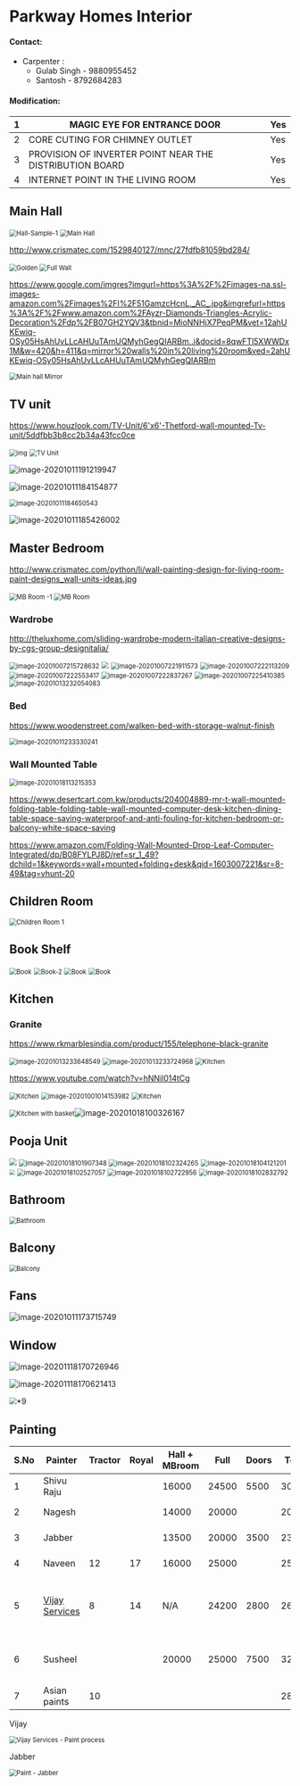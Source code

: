 # Parkway Homes Interior

#### Contact: 

- Carpenter : 
  - Gulab Singh - 9880955452
  - Santosh - 8792684283

#### Modification: 

| 1    | MAGIC EYE FOR  ENTRANCE DOOR                             | Yes  |
| ---- | -------------------------------------------------------- | ---- |
| 2    | CORE CUTING FOR  CHIMNEY OUTLET                          | Yes  |
| 3    | PROVISION OF INVERTER  POINT NEAR THE DISTRIBUTION BOARD | Yes  |
| 4    | INTERNET POINT IN THE LIVING ROOM                        | Yes  |



## Main Hall

<img src="assets\main-hall-sample-1.png" alt="Hall-Sample-1" style="zoom:80%;" />



<img src="assets\main-hall-sample-2.png" alt="Main Hall" style="zoom:80%;" />



http://www.crismatec.com/1529840127/mnc/27fdfb81059bd284/

<img src="assets\main-hall-sample-3.png" alt="Golden" style="zoom:80%;" />

<img src="assets\main-hall-sample-4.png" alt="Full Wall" style="zoom:80%;" />



https://www.google.com/imgres?imgurl=https%3A%2F%2Fimages-na.ssl-images-amazon.com%2Fimages%2FI%2F51GamzcHcnL._AC_.jpg&imgrefurl=https%3A%2F%2Fwww.amazon.com%2FAyzr-Diamonds-Triangles-Acrylic-Decoration%2Fdp%2FB07GH2YQV3&tbnid=MioNNHjX7PeqPM&vet=12ahUKEwiq-OSy05HsAhUvLLcAHUuTAmUQMyhGegQIARBm..i&docid=8qwFTl5XWWDx1M&w=420&h=411&q=mirror%20walls%20in%20living%20room&ved=2ahUKEwiq-OSy05HsAhUvLLcAHUuTAmUQMyhGegQIARBm



<img src="assets\main-hall-mirror.png" alt="Main hall Mirror" style="zoom:80%;" />

## TV unit

https://www.houzlook.com/TV-Unit/6'x6'-Thetford-wall-mounted-Tv-unit/5ddfbb3b8cc2b34a43fcc0ce



<img src="assets\tv-unit-1.png" alt="img" style="zoom:80%;" />

<img src="assets\tv-unit-2.png" alt="TV Unit" style="zoom:80%;" />

![image-20201011191219947](assets\tv-unit-6.png)

![image-20201011184154877](D:\Praveen\sourcecontrol\github\praveenraghuvanshi1512\parkwayhomes\E-801\Interior\assets\tv-unit-3.png)

<img src="assets\tv-unit-4.png" alt="image-20201011184650543" style="zoom:80%;" />

![image-20201011185426002](D:\Praveen\sourcecontrol\github\praveenraghuvanshi1512\parkwayhomes\E-801\Interior\assets\tv-unit-5.png)

## Master Bedroom

http://www.crismatec.com/python/li/wall-painting-design-for-living-room-paint-designs_wall-units-ideas.jpg

<img src="assets\mbroom-sample-1.png" alt="MB Room -1" style="zoom:80%;" />



<img src="assets\mbroom-sample-2.png" alt="MB Room" style="zoom:80%;" />

### Wardrobe



http://theluxhome.com/sliding-wardrobe-modern-italian-creative-designs-by-cgs-group-designitalia/

<img src="assets\wardrobe-sliding-1.png" alt="image-20201007215728632" style="zoom:80%;" />

<img src="assets\wardrobe-sliding-7.png" style="zoom:80%;" />

<img src="assets\wardrobe-sliding-2.png" alt="image-20201007221911573" style="zoom:80%;" />

<img src="assets\wardrobe-sliding-3.png" alt="image-20201007222113209" style="zoom:80%;" />

<img src="assets\wardrobe-sliding-4.png" alt="image-20201007222553417" style="zoom:80%;" />

<img src="assets\wardrobe-sliding-5.png" alt="image-20201007222837267" style="zoom:80%;" />

<img src="assets\wardrobe-sliding-6.png" alt="image-20201007225410385" style="zoom:80%;" />

<img src="assets\wardrobe-sliding-8.png" alt="image-20201013232054083" style="zoom:80%;" />



### Bed

https://www.woodenstreet.com/walken-bed-with-storage-walnut-finish

<img src="assets\bed-1.png" alt="image-20201011233330241" style="zoom:80%;" />

### Wall Mounted Table

<img src="assets\wall-mounted-table-1.png" alt="image-20201018113215353" style="zoom:80%;" />

https://www.desertcart.com.kw/products/204004889-mr-t-wall-mounted-folding-table-folding-table-wall-mounted-computer-desk-kitchen-dining-table-space-saving-waterproof-and-anti-fouling-for-kitchen-bedroom-or-balcony-white-space-saving

https://www.amazon.com/Folding-Wall-Mounted-Drop-Leaf-Computer-Integrated/dp/B08FYLPJ8D/ref=sr_1_49?dchild=1&keywords=wall+mounted+folding+desk&qid=1603007221&sr=8-49&tag=vhunt-20

## Children Room

<img src="assets\chidren-room-1.png" alt="Children Room 1" style="zoom:80%;" />



## Book Shelf

<img src="assets\book-1.png" alt="Book" style="zoom:80%;" />

<img src="assets\book-2.png" alt="Book-2" style="zoom:80%;" />

<img src="assets\book-3.png" alt="Book" style="zoom:80%;" />

<img src="assets\book-4.png" alt="Book" style="zoom:80%;" />

## Kitchen

### Granite

https://www.rkmarblesindia.com/product/155/telephone-black-granite

<img src="assets\granite-1.png" alt="image-20201013233648549" style="zoom:80%;" />

<img src="assets\granite-2.png" alt="image-20201013233724968" style="zoom:80%;" />



<img src="assets\kitchen-1.png" alt="Kitchen" style="zoom:80%;" />

https://www.youtube.com/watch?v=hNNil014tCg

<img src="assets\kitchen-2.png" alt="Kitchen" style="zoom:80%;" />

<img src="assets\kitchen-3.png" alt="image-20201001014153982" style="zoom:80%;" />

<img src="assets\kitchen-4.png" alt="Kitchen" style="zoom:80%;" />



​	<img src="assets\kitchen-5.png" alt="Kitchen with basket" style="zoom:80%;" />![image-20201018100326167](D:\Praveen\sourcecontrol\github\praveenraghuvanshi\eva4-p2-group\Session-8\Assignment-8\assets\pooja-unit-1.png)

## Pooja Unit

<img src="\assets\pooja-unit-1.png" style="zoom:80%;" />

<img src="\assets\pooja-unit-2.png" alt="image-20201018101907348" style="zoom:80%;" />

<img src="\assets\pooja-unit-3.png" alt="image-20201018102324265" style="zoom:80%;" />

<img src="assets\guest-room-pooja-unit.png" alt="image-20201018104121201" style="zoom:80%;" />

<img src="assets\pooja-unit-1 - modified.png" style="zoom:60%;" />

<img src="\assets\pooja-unit-5.png" alt="image-20201018102527057" style="zoom:80%;" />

<img src="assets\pooja-unit-4.png" alt="image-20201018102722956" style="zoom:80%;" />

<img src="assets\pooja-unit-6.png" alt="image-20201018102832792" style="zoom:80%;" />

## Bathroom

<img src="assets\bathroom.png" alt="Bathroom" style="zoom:80%;" />



## Balcony

<img src="assets\balcony.png" alt="Balcony" style="zoom:80%;" />

## Fans

![image-20201011173715749](D:\Praveen\sourcecontrol\github\praveenraghuvanshi1512\parkwayhomes\E-801\Interior\assets\fan-1.png)

## Window

![image-20201118170726946](assets\window-design-2.png)

![image-20201118170621413](D:\Praveen\sourcecontrol\github\praveenraghuvanshi1512\parkwayhomes\E-801\Interior\assets\window-design-1.png)

<img src="assets\window-design.png" style="zoom:80%;" />*9

## Painting

| S.No | Painter                                                      | Tractor | Royal | Hall + MBroom | Full  | Doors | Total | Reference    | Contact     | Remarks                                |
| ---- | ------------------------------------------------------------ | ------- | ----- | ------------- | ----- | ----- | ----- | ------------ | ----------- | -------------------------------------- |
| 1    | Shivu Raju                                                   |         |       | 16000         | 24500 | 5500  | 30000 | PWH          | 8971304010  | Good one                               |
| 2    | Nagesh                                                       |         |       | 14000         | 20000 |       | 20000 | Bidyut       | 9546039014  | Quite young                            |
| 3    | Jabber                                                       |         |       | 13500         | 20000 | 3500  | 23500 | PWH group    | 9901954955  | Average                                |
| 4    | Naveen                                                       | 12      | 17    | 16000         | 25000 |       | 25000 | Sonal Bhabhi | 9901023450  | Better                                 |
| 5    | [Vijay Services](https://www.vijayhomeservices.com/services/interior-painting-in-bangalore) | 8       | 14    | N/A           | 24200 | 2800  | 26000 | Online       | 96116 00990 | Cost effective, Includes Deep cleaning |
| 6    | Susheel                                                      |         |       | 20000         | 25000 | 7500  | 32500 | Gulab Singh  | 9663427128  | Gulab singh person, expensive          |
| 7    | Asian paints                                                 | 10      |       |               |       |       | 28500 |              |             |                                        |

Vijay

<img src="assets\paint-vijay-process.png" alt="Vijay Services - Paint process" style="zoom:80%;" />

Jabber

<img src="assets\paint-jabber-quotation.png" alt="Paint - Jabber" style="zoom:80%;" />